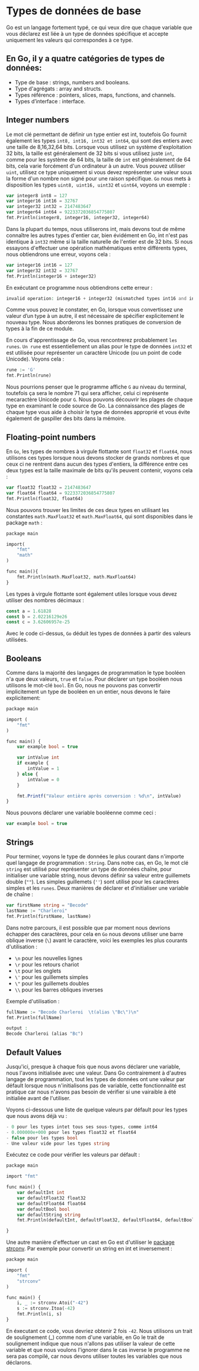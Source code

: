 # Types de données de base

Go est un langage fortement typé, ce qui veux dire que chaque variable que vous déclarez est liée à un type de données spécifique et accepte uniquement les valeurs qui correspondes à ce type.

## En Go, il y a quatre catégories de types de données:
 - Type de base : strings, numbers and booleans.
 - Type d'agrégats : array and structs.
 - Types référence : pointers, slices, maps, functions, and channels.
 - Types d’interface : interface.

 ## Integer numbers

Le mot clé permettant de définir un type entier est int, toutefois Go fournit également les types `int8, int16, int32 et int64`, qui sont des entiers avec une taille de 8,16,32,64 bits.
Lorsque vous utilisez un système d'exploitation 32 bits, la taille est généralement de 32 bits si vous utilisez juste `int`, comme pour les système de 64 bits, la taille de `int` est généralement de 64 bits, cela varie forcément d'un ordinateur à un autre.
Vous pouvez utiliser `uint`, utilisez ce type uniquement si vous devez représenter une valeur sous la forme d'un nombre non signé pour une raison spécifique.
`Go` nous mets à disposition les types `uint8, uint16, uint32` et `uint64`, voyons un exemple : 

```php
var integer8 int8 = 127
var integer16 int16 = 32767
var integer32 int32 = 2147483647
var integer64 int64 = 9223372036854775807
fmt.Println(integer8, integer16, integer32, integer64)
```
Dans la plupart du temps, nous utiliserons int, mais devons tout de même connaître les autres types d'entier car, bien évidément en Go, int n'est pas identique à `int32` même si la taille naturelle de l'entier est de 32 bits. Si nous essayons d'effectuer une opération mathématiques entre différents types, nous obtiendrons une erreur, voyons cela :

```php
var integer16 int16 = 127
var integer32 int32 = 32767
fmt.Println(integer16 + integer32)
``` 
En exécutant ce programme nous obtiendrons cette erreur : 
```php
invalid operation: integer16 + integer32 (mismatched types int16 and int32)
```
Comme vous pouvez le constater, en Go, lorsque vous convertissez une valeur d’un type à un autre, il est nécessaire de spécifier explicitement le nouveau type. Nous aborderons les bonnes pratiques de conversion de types à la fin de ce module.

En cours d'apprentissage de Go, vous rencontrerez probablement `les runes`. `Un rune` est essentiellement un alias pour le type de données `int32` et est utilisée pour représenter un caractère Unicode (ou un point de code Unicode). Voyons cela : 

```php
rune := 'G'
fmt.Println(rune)
```
Nous pourrions penser que le programme affiche `G` au niveau du terminal, toutefois ça sera le nombre 71 qui sera afficher, celui ci représente mecaractère Unicode pour `G`.
Nous pouvons découvrir les plages de chaque type en examinant le code source de Go. La connaissance des plages de chaque type vous aide à choisir le type de données approprié et vous évite également de gaspiller des bits dans la mémoire.

## Floating-point numbers

En `Go`, les types de nombres à virgule flottante sont `float32` et `float64`, nous utilisons ces types lorsque nous devons stocker de grands nombres et que ceux ci ne rentrent dans aucun des types d'entiers, la différence entre ces deux types est la taille maximale de bits qu'ils peuvent contenir, voyons cela :
```php
var float32 float32 = 2147483647
var float64 float64 = 9223372036854775807
fmt.Println(float32, float64)
```
Nous pouvons trouver les limites de ces deux types en utilisant les constantes `math.MaxFloat32` et `math.MaxFloat64`, qui sont disponibles dans le package `math` : 

```php
package main

import(
    "fmt"
    "math"
)

func main(){
    fmt.Println(math.MaxFloat32, math.MaxFloat64)
}
```
Les types à virgule flottante sont également utiles lorsque vous devez utiliser des nombres décimaux : 
```php
const a = 1.61828
const b = 2.02216129e26
const c = 3.62606957e-25
```
Avec le code ci-dessus, `Go` déduit les types de données à partir des valeurs utilisées.

## Booleans

Comme dans la majorité des langages de programmation le type booléen n'a que deux valeurs, `true` et `false`.
Pour déclarer un type booléen nous utilisons le mot-clé `bool`. En Go, nous ne pouvons pas convertir implicitement un type de booléen en un entier, nous devons le faire explicitement:
```php
package main

import (
	"fmt"
)

func main() {
	var example bool = true

	var intValue int
	if example {
		intValue = 1
	} else {
		intValue = 0
	}

	fmt.Printf("Valeur entière après conversion : %d\n", intValue)
}
```

Nous pouvons déclarer une variable booléenne comme ceci : 
```php
var example bool = true
```
## Strings

Pour terminer, voyons le type de données le plus courant dans n'importe quel langage de programmation : `String`. Dans notre cas, en Go, le mot clé `string` est utilisé pour représenter un type de données chaîne, pour initialiser une variable string, nous devons définir sa valeur entre guillemets double (`""`). Les simples guillemets (`''`) sont utilisé pour les caractères simples et les `runes`.
Deux manières de déclarer et d'initialiser une variable de chaîne :
```php
var firstName string = "Becode"
lastName := "Charleroi"
fmt.Println(firstName, lastName)
```
Dans notre parcours, il est possible que par moment nous devrions échapper des caractères, pour cela en `Go` nous devons utiliser une barre oblique inverse (`\`) avant le caractère, voici les exemples les plus courants d'utilisation : 
- `\n` pour les nouvelles lignes
- `\r` pour les retours chariot
- `\t` pour les onglets
- `\'` pour les guillemets simples
- `\"` pour les guillemets doubles
- `\\` pour les barres obliques inverses

Exemple d'utilisation : 
```php
fullName := "Becode Charleroi  \t(alias \"Bc\")\n"
fmt.Println(fullName)

output : 
Becode Charleroi (alias "Bc")
```

## Default Values

Jusqu'ici, presque à chaque fois que nous avons déclarer une variable, nous l'avons initialisée avec une valeur. Dans Go contrairement à d'autres langage de programmation, tout les types de données ont une valeur par défault lorsque nous n'initialisons pas de variable, cette fonctionnalité est pratique car nous n'avons pas besoin de vérifier si une vairaible à été initialiée avant de l'utiliser.

Voyons ci-dessous une liste de quelque valeurs par défault pour les types que nous avons déjà vu :
```php
- 0 pour les types intet tous ses sous-types, comme int64
- 0.000000e+000 pour les types float32 et float64
- false pour les types bool
- Une valeur vide pour les types string
```
Exécutez ce code pour vérifier les valeurs par défault : 

```php
package main

import "fmt"

func main() {
	var defaultInt int
	var defaultFloat32 float32
	var defaultFloat64 float64
	var defaultBool bool
	var defaultString string
	fmt.Println(defaultInt, defaultFloat32, defaultFloat64, defaultBool, defaultString)

}
```
Une autre manière d'effectuer un cast en Go est d'utiliser le [package strconv](https://pkg.go.dev/strconv). Par exemple pour convertir un string en int et inversement :

```php
package main

import (
    "fmt"
    "strconv"
)

func main() {
    i, _ := strconv.Atoi("-42")
    s := strconv.Itoa(-42)
    fmt.Println(i, s)
}
```
En éxecutant ce code, vous devriez obtenir 2 fois `-42`.
Nous utilisons un trait de soulignement (_) comme nom d'une variable, en Go le trait de soulignement indique que nous n'allons pas utiliser la valeur de cette variable et que nous voulons l'ignorer dans le cas inverse le programme ne sera pas compilé, car nous devons utiliser toutes les variables que nous déclarons.
